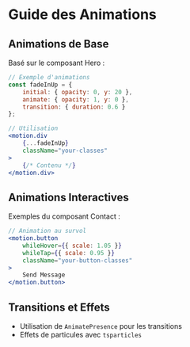 # Guide des Animations

## Animations de Base
Basé sur le composant Hero :

```jsx
// Exemple d'animations
const fadeInUp = {
    initial: { opacity: 0, y: 20 },
    animate: { opacity: 1, y: 0 },
    transition: { duration: 0.6 }
};

// Utilisation
<motion.div
    {...fadeInUp}
    className="your-classes"
>
    {/* Contenu */}
</motion.div>
```

## Animations Interactives
Exemples du composant Contact :

```jsx
// Animation au survol
<motion.button
    whileHover={{ scale: 1.05 }}
    whileTap={{ scale: 0.95 }}
    className="your-button-classes"
>
    Send Message
</motion.button>
```

## Transitions et Effets
- Utilisation de `AnimatePresence` pour les transitions
- Effets de particules avec `tsparticles`

